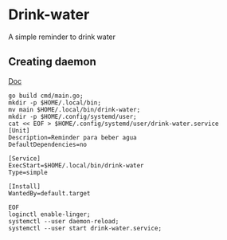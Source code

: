 # Drink-water
A simple reminder to drink water

## Creating daemon
[Doc](https://wiki.archlinux.org/title/systemd/User#Automatic_start-up_of_systemd_user_instances)

```
go build cmd/main.go;
mkdir -p $HOME/.local/bin;
mv main $HOME/.local/bin/drink-water;
mkdir -p $HOME/.config/systemd/user;
cat << EOF > $HOME/.config/systemd/user/drink-water.service
[Unit]
Description=Reminder para beber agua
DefaultDependencies=no

[Service]
ExecStart=$HOME/.local/bin/drink-water
Type=simple

[Install]
WantedBy=default.target

EOF
loginctl enable-linger;
systemctl --user daemon-reload;
systemctl --user start drink-water.service;
```

